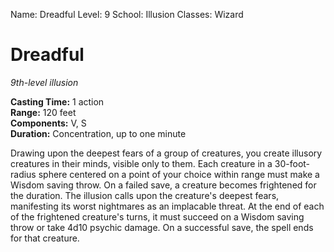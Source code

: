 Name: Dreadful
Level: 9
School: Illusion
Classes: Wizard

# Dreadful 
_9th-level illusion_ 

**Casting Time:** 1 action    
**Range:** 120 feet   
**Components:** V, S   
**Duration:** Concentration, up to one minute 

Drawing upon the deepest fears of a group of creatures, you create illusory creatures in their minds, visible only to them. Each creature in a 30-foot-radius sphere centered on a point of your choice within range must make a Wisdom saving throw. On a failed save, a creature becomes frightened for the duration. The illusion calls upon the creature's deepest fears, manifesting its worst nightmares as an implacable threat. At the end of each of the frightened creature's turns, it must succeed on a Wisdom saving throw or take 4d10 psychic damage. On a successful save, the spell ends for that creature.
